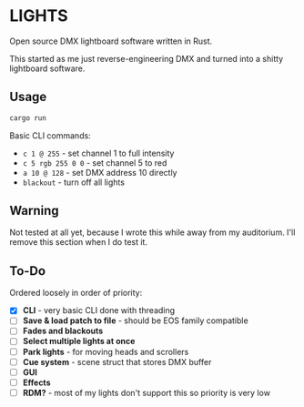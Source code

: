 # LIGHTS

Open source DMX lightboard software written in Rust.

This started as me just reverse-engineering DMX and turned into a shitty lightboard software.

## Usage

```bash
cargo run
```

Basic CLI commands:
- `c 1 @ 255` - set channel 1 to full intensity  
- `c 5 rgb 255 0 0` - set channel 5 to red
- `a 10 @ 128` - set DMX address 10 directly
- `blackout` - turn off all lights

## Warning

Not tested at all yet, because I wrote this while away from my auditorium. I'll remove this section when I do test it.

## To-Do

Ordered loosely in order of priority:

- [x] **CLI** - very basic CLI done with threading
- [ ] **Save & load patch to file** - should be EOS family compatible 
- [ ] **Fades and blackouts**
- [ ] **Select multiple lights at once**
- [ ] **Park lights** - for moving heads and scrollers
- [ ] **Cue system** - scene struct that stores DMX buffer
- [ ] **GUI** 
- [ ] **Effects**
- [ ] **RDM?** - most of my lights don't support this so priority is very low